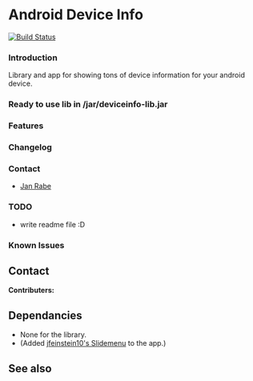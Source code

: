 Android Device Info
==========================

[![Build Status](https://travis-ci.org/kibotu/net.kibotu.android.deviceinfo.svg)](https://travis-ci.org/kibotu/net.kibotu.android.deviceinfo)

### Introduction

Library and app for showing tons of device information for your android device.

### Ready to use lib in /jar/deviceinfo-lib.jar

### Features

### Changelog

### Contact
* [Jan Rabe](mailto:jan.rabe@wooga.com)

### TODO

* write readme file :D 

### Known Issues

## Contact

**Contributers:**

## Dependancies 
* None for the library.
* (Added [jfeinstein10's Slidemenu](https://github.com/jfeinstein10/SlidingMenu) to the app.)

## See also